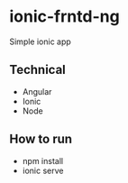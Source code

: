 # ionic-frntd-ng
Simple ionic app 

## Technical

- Angular
- Ionic
- Node

## How to run

- npm install
- ionic serve
